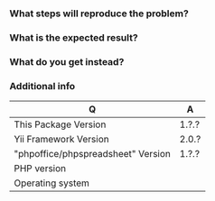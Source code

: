 ### What steps will reproduce the problem?

### What is the expected result?

### What do you get instead?

### Additional info

| Q                                  | A
| ---------------------------------- | ---
| This Package Version               | 1.?.?
| Yii Framework Version              | 2.0.?
| "phpoffice/phpspreadsheet" Version | 1.?.?
| PHP version                        | 
| Operating system                   |
